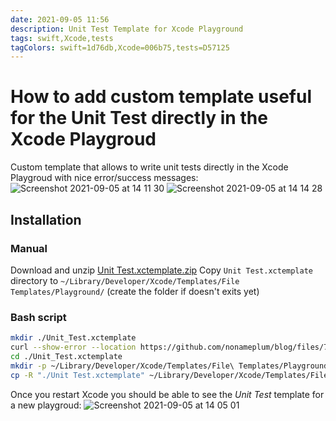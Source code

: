 ```yaml
---
date: 2021-09-05 11:56
description: Unit Test Template for Xcode Playground
tags: swift,Xcode,tests
tagColors: swift=1d76db,Xcode=006b75,tests=D57125
---
```

# How to add custom template useful for the Unit Test directly in the Xcode Playgroud

Custom template that allows to write unit tests directly in the Xcode Playgroud with nice error/success messages:
![Screenshot 2021-09-05 at 14 11 30](https://user-images.githubusercontent.com/1753816/132126336-c6ac9414-e57d-4394-a3cb-65d0fac46d79.png)
![Screenshot 2021-09-05 at 14 14 28](https://user-images.githubusercontent.com/1753816/132126405-a568738a-75dd-4e79-9d65-5e8ef0092baf.png)

## Installation
### Manual

Download and unzip
[Unit Test.xctemplate.zip](https://github.com/nonameplum/blog/files/7111526/Unit.Test.xctemplate.zip)
Copy `Unit Test.xctemplate` directory to `~/Library/Developer/Xcode/Templates/File Templates/Playground/` (create the folder if doesn't exits yet)

### Bash script

```bash
mkdir ./Unit_Test.xctemplate
curl --show-error --location https://github.com/nonameplum/blog/files/7111526/Unit.Test.xctemplate.zip | tar -xf - -C ./Unit_Test.xctemplate
cd ./Unit_Test.xctemplate
mkdir -p ~/Library/Developer/Xcode/Templates/File\ Templates/Playground
cp -R "./Unit Test.xctemplate" ~/Library/Developer/Xcode/Templates/File\ Templates/Playground
```

Once you restart Xcode you should be able to see the _Unit Test_ template for a new playgroud:
![Screenshot 2021-09-05 at 14 05 01](https://user-images.githubusercontent.com/1753816/132126129-744ff2e0-228d-4f24-b73d-8be984ad0abf.png)
